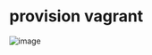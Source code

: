 # provision vagrant

![image](https://user-images.githubusercontent.com/110176257/184671351-c0b99c4d-838a-4e59-9383-e6a5404408d6.png)
